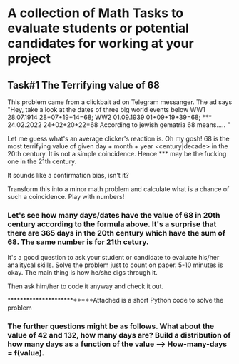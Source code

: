 # A collection of Math Tasks to evaluate students or potential candidates for working at your project

## Task#1 The Terrifying value of 68 

This problem came from a clickbait ad on Telegram messanger. 
The ad says "Hey, take a look at the dates of three big world events below
          WW1 28.07.1914
              28+07+19+14=68; 
          WW2 01.09.1939
              01+09+19+39=68; 
          *** 24.02.2022
              24+02+20+22=68
           According to jewish gematria 68 means..... "

Let me guess what's an average clicker's reaction is. 
Oh my gosh! 68 is the most terrifying value of given day + month + year <century|decade> in the 20th century. It is not a simple coincidence. Hence *** may be the fucking one in the 21th century. 

It sounds like a confirmation bias, isn't it? 


Transform this into a minor math problem and calculate what is a chance of such a coincidence. Play with numbers! 

### Let's see how many days/dates have the value of 68 in 20th century according to the formula above. It's a surprise that there are 365 days in the 20th century which have the sum of 68. The same number is for 21th cetury.  

It's a good question to ask your student or candidate to evaluate his/her analitycal skills. Solve the problem just to count on paper. 5-10 minutes is okay. The main thing is how he/she digs through it. 

Then ask him/her to code it anyway and check it out.

**************************Attached is a short Python code to solve the problem   
          
### The further questions might be as follows. What about the value of 42 and 132, how many days are? Build a distribution of how many days as a function of the value --> How-many-days = f(value).   

